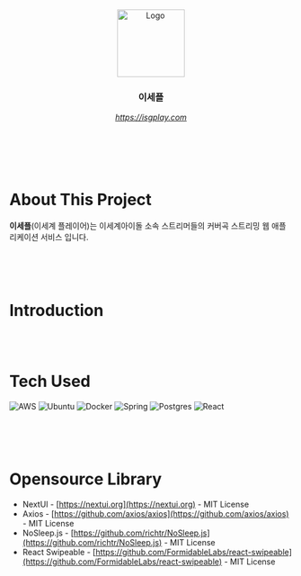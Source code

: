 <br />
<br />
<div align="center">
  <a href="https://github.com/mskim9967/isedol-cover-streaming/blob/main/frontend/public/icons/mstile-310x310.png?raw=true">
    <img src="images/logo.png" alt="Logo" width="120" height="120">
  </a>

  <h3 align="center"> 이세플 </h3>

  <p align="center">
    <em>  <a href="https://isgplay.com">https://isgplay.com</a> </em>
    <br />
    <br />
    <br />
  </p>
</div>
<br />
<br />

# About This Project

**이세플**(이세계 플레이어)는 이세계아이돌 소속 스트리머들의 커버곡 스트리밍 웹 애플리케이션 서비스 입니다.
<br>
<br>

<p align="center">
</p>
<br>
<br>

# Introduction

<br>
<br>

# Tech Used

![AWS](https://img.shields.io/badge/AWS-%23FF9900.svg?style=for-the-badge&logo=amazon-aws&logoColor=white) ![Ubuntu](https://img.shields.io/badge/Ubuntu-E95420?style=for-the-badge&logo=ubuntu&logoColor=white) ![Docker](https://img.shields.io/badge/docker-%230db7ed.svg?style=for-the-badge&logo=docker&logoColor=white) ![Spring](https://img.shields.io/badge/spring-%236DB33F.svg?style=for-the-badge&logo=spring&logoColor=white) ![Postgres](https://img.shields.io/badge/postgres-%23316192.svg?style=for-the-badge&logo=postgresql&logoColor=white) ![React](https://img.shields.io/badge/react-%2320232a.svg?style=for-the-badge&logo=react&logoColor=%2361DAFB)

<br>
<br>
<br>

# Opensource Library

- NextUI - [https://nextui.org](https://nextui.org) - MIT License
- Axios - [https://github.com/axios/axios](https://github.com/axios/axios) - MIT License
- NoSleep.js - [https://github.com/richtr/NoSleep.js](https://github.com/richtr/NoSleep.js) -
  MIT License
- React Swipeable - [https://github.com/FormidableLabs/react-swipeable](https://github.com/FormidableLabs/react-swipeable) - MIT License
